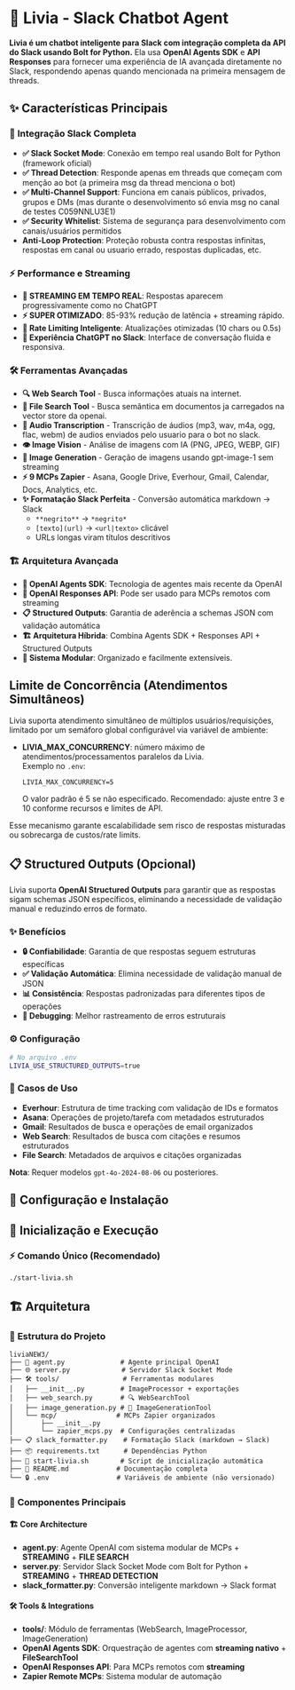 # 🤖 Livia - Slack Chatbot Agent

**Livia é um chatbot inteligente para Slack com integração completa da API do Slack usando Bolt for Python.** Ela usa **OpenAI Agents SDK** e **API Responses** para fornecer uma experiência de IA avançada diretamente no Slack, respondendo apenas quando mencionada na primeira mensagem de threads.

## ✨ Características Principais

### 🎯 **Integração Slack Completa**
- **✅ Slack Socket Mode**: Conexão em tempo real usando Bolt for Python (framework oficial)
- **✅ Thread Detection**: Responde apenas em threads que começam com menção ao bot (a primeira msg da thread menciona o bot)
- **✅ Multi-Channel Support**: Funciona em canais públicos, privados, grupos e DMs (mas durante o desenvolvimento só envia msg no canal de testes C059NNLU3E1)
- **✅ Security Whitelist**: Sistema de segurança para desenvolvimento com canais/usuários permitidos
- **Anti-Loop Protection**: Proteção robusta contra respostas infinitas, respostas em canal ou usuario errado, respostas duplicadas, etc.

### ⚡ **Performance e Streaming**
- **🚀 STREAMING EM TEMPO REAL**: Respostas aparecem progressivamente como no ChatGPT
- **⚡ SUPER OTIMIZADO**: 85-93% redução de latência + streaming rápido.
- **🔄 Rate Limiting Inteligente**: Atualizações otimizadas (10 chars ou 0.5s)
- **📱 Experiência ChatGPT no Slack**: Interface de conversação fluida e responsiva.

### 🛠️ **Ferramentas Avançadas**
- **🔍 Web Search Tool** - Busca informações atuais na internet.
- **📄 File Search Tool** - Busca semântica em documentos ja carregados na vector store da openai.
- **🎵 Audio Transcription** - Transcrição de áudios (mp3, wav, m4a, ogg, flac, webm) de audios enviados pelo usuario para o bot no slack.
- **👁️ Image Vision** - Análise de imagens com IA (PNG, JPEG, WEBP, GIF)
- **🎨 Image Generation** - Geração de imagens usando gpt-image-1 sem streaming
- **⚡ 9 MCPs Zapier** - Asana, Google Drive, Everhour, Gmail, Calendar, Docs, Analytics, etc.
- **✨ Formatação Slack Perfeita** - Conversão automática markdown → Slack
  - `**negrito**` → `*negrito*`
  - `[texto](url)` → `<url|texto>` clicável
  - URLs longas viram títulos descritivos

### 🏗️ **Arquitetura Avançada**
- **🚀 OpenAI Agents SDK**: Tecnologia de agentes mais recente da OpenAI
- **🔄 OpenAI Responses API**: Pode ser usado para MCPs remotos com streaming
- **📋 Structured Outputs**: Garantia de aderência a schemas JSON com validação automática
- **🏗️ Arquitetura Híbrida**: Combina Agents SDK + Responses API + Structured Outputs
- **🔧 Sistema Modular**: Organizado e facilmente extensíveis.

## Limite de Concorrência (Atendimentos Simultâneos)

Livia suporta atendimento simultâneo de múltiplos usuários/requisições, limitado por um semáforo global configurável via variável de ambiente:

- **LIVIA_MAX_CONCURRENCY**: número máximo de atendimentos/processamentos paralelos da Livia.  
  Exemplo no `.env`:
  ```
  LIVIA_MAX_CONCURRENCY=5
  ```
  O valor padrão é 5 se não especificado. Recomendado: ajuste entre 3 e 10 conforme recursos e limites de API.

Esse mecanismo garante escalabilidade sem risco de respostas misturadas ou sobrecarga de custos/rate limits.

## 📋 Structured Outputs (Opcional)

Livia suporta **OpenAI Structured Outputs** para garantir que as respostas sigam schemas JSON específicos, eliminando a necessidade de validação manual e reduzindo erros de formato.

### ✨ **Benefícios**
- **🔒 Confiabilidade**: Garantia de que respostas seguem estruturas específicas
- **✅ Validação Automática**: Elimina necessidade de validação manual de JSON
- **📊 Consistência**: Respostas padronizadas para diferentes tipos de operações
- **🐛 Debugging**: Melhor rastreamento de erros estruturais

### ⚙️ **Configuração**
```bash
# No arquivo .env
LIVIA_USE_STRUCTURED_OUTPUTS=true
```

### 🎯 **Casos de Uso**
- **Everhour**: Estrutura de time tracking com validação de IDs e formatos
- **Asana**: Operações de projeto/tarefa com metadados estruturados
- **Gmail**: Resultados de busca e operações de email organizados
- **Web Search**: Resultados de busca com citações e resumos estruturados
- **File Search**: Metadados de arquivos e citações organizadas

**Nota**: Requer modelos `gpt-4o-2024-08-06` ou posteriores.

## 🚀 Configuração e Instalação

## 🚀 Inicialização e Execução

### ⚡ **Comando Único (Recomendado)**

```bash
./start-livia.sh
```

## 🏗️ Arquitetura

### 📁 **Estrutura do Projeto**
```
liviaNEW3/
├── 🤖 agent.py              # Agente principal OpenAI
├── 🌐 server.py             # Servidor Slack Socket Mode 
├── 🛠️ tools/                # Ferramentas modulares
│   ├── __init__.py         # ImageProcessor + exportações
│   ├── web_search.py       # 🔍 WebSearchTool
│   ├── image_generation.py # 🎨 ImageGenerationTool
│   └── mcp/               # MCPs Zapier organizados
│       ├── __init__.py
│       └── zapier_mcps.py  # Configurações centralizadas
├── 📋 slack_formatter.py    # Formatação Slack (markdown → Slack)
├── 📦 requirements.txt      # Dependências Python
├── 🚀 start-livia.sh        # Script de inicialização automática
├── 📖 README.md            # Documentação completa
└── 🔒 .env                 # Variáveis de ambiente (não versionado)
```

### 🔧 **Componentes Principais**

#### 🏗️ **Core Architecture**
- **agent.py**: Agente OpenAI com sistema modular de MCPs + **STREAMING** + **FILE SEARCH**
- **server.py**: Servidor Slack Socket Mode com Bolt for Python + **STREAMING** + **THREAD DETECTION**
- **slack_formatter.py**: Conversão inteligente markdown → Slack format

#### 🛠️ **Tools & Integrations**
- **tools/**: Módulo de ferramentas (WebSearch, ImageProcessor, ImageGeneration)
- **OpenAI Agents SDK**: Orquestração de agentes com **streaming nativo** + **FileSearchTool**
- **OpenAI Responses API**: Para MCPs remotos com **streaming**
- **Zapier Remote MCPs**: Sistema modular de automação
